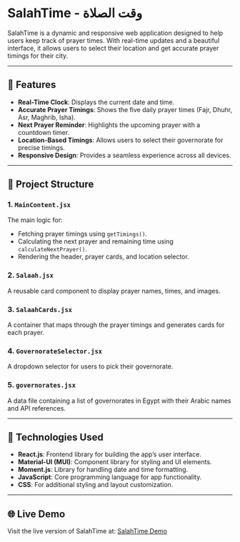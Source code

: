 # **SalahTime - وقت الصلاة**  

SalahTime is a dynamic and responsive web application designed to help users keep track of prayer times. With real-time updates and a beautiful interface, it allows users to select their location and get accurate prayer timings for their city.  

---

## 🌟 **Features**  

- **Real-Time Clock**: Displays the current date and time.  
- **Accurate Prayer Timings**: Shows the five daily prayer times (Fajr, Dhuhr, Asr, Maghrib, Isha).  
- **Next Prayer Reminder**: Highlights the upcoming prayer with a countdown timer.  
- **Location-Based Timings**: Allows users to select their governorate for precise timings.  
- **Responsive Design**: Provides a seamless experience across all devices.  

---

## 📂 **Project Structure**  

### **1. `MainContent.jsx`**  
The main logic for:  
- Fetching prayer timings using `getTimings()`.  
- Calculating the next prayer and remaining time using `calculateNextPrayer()`.  
- Rendering the header, prayer cards, and location selector.  

### **2. `Salaah.jsx`**  
A reusable card component to display prayer names, times, and images.

### **3. `SalaahCards.jsx`**  
A container that maps through the prayer timings and generates cards for each prayer.

### **4. `GovernorateSelector.jsx`**  
A dropdown selector for users to pick their governorate.  

### **5. `governorates.jsx`**  
A data file containing a list of governorates in Egypt with their Arabic names and API references.  

---

## 🚀 **Technologies Used**  

- **React.js**: Frontend library for building the app’s user interface.  
- **Material-UI (MUI)**: Component library for styling and UI elements.  
- **Moment.js**: Library for handling date and time formatting.  
- **JavaScript**: Core programming language for app functionality.  
- **CSS**: For additional styling and layout customization.  

---

## 🌐 **Live Demo**  

Visit the live version of SalahTime at: [SalahTime Demo](https://salahtime-eg.netlify.app/)  

